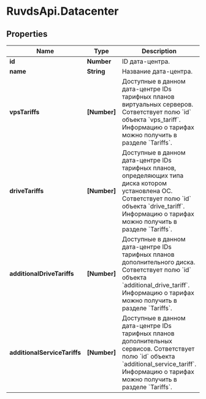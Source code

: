 # RuvdsApi.Datacenter

## Properties

Name | Type | Description | Notes
------------ | ------------- | ------------- | -------------
**id** | **Number** | ID дата-центра. | 
**name** | **String** | Название дата-центра. | 
**vpsTariffs** | **[Number]** | Доступные в данном дата-центре IDs тарифных планов виртуальных серверов. Сответствует полю &#x60;id&#x60; объекта &#x60;vps_tariff&#x60;. Информацию о тарифах можно получить в разделе &#x60;Tariffs&#x60;. | 
**driveTariffs** | **[Number]** | Доступные в данном дата-центре IDs тарифных планов, определяющих типа диска котором установлена ОС. Сответствует полю &#x60;id&#x60; объекта &#x60;drive_tariff&#x60;. Информацию о тарифах можно получить в разделе &#x60;Tariffs&#x60;. | 
**additionalDriveTariffs** | **[Number]** | Доступные в данном дата-центре IDs тарифных планов дополнительного диска. Сответствует полю &#x60;id&#x60; объекта &#x60;additional_drive_tariff&#x60;. Информацию о тарифах можно получить в разделе &#x60;Tariffs&#x60;. | 
**additionalServiceTariffs** | **[Number]** | Доступные в данном дата-центре IDs тарифных планов дополнительных сервисов. Сответствует полю &#x60;id&#x60; объекта &#x60;additional_service_tariff&#x60;. Информацию о тарифах можно получить в разделе &#x60;Tariffs&#x60;. | 


